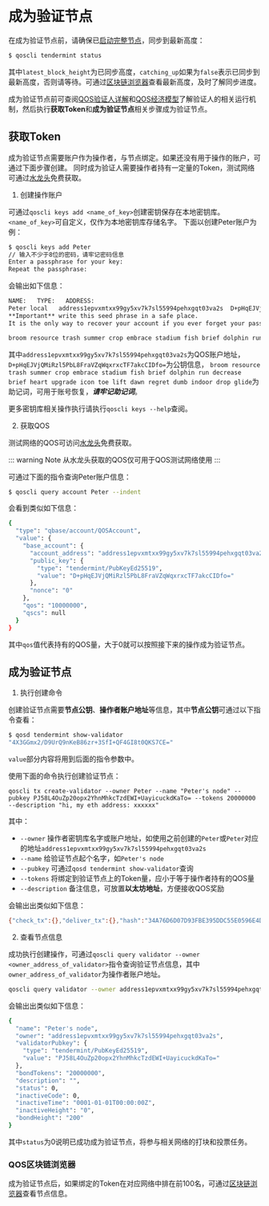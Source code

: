 # 成为验证节点

在成为验证节点前，请确保已[启动完整节点](fullnode.md)，同步到最新高度：
```bash
$ qoscli tendermint status
```
其中`latest_block_height`为已同步高度，`catching_up`如果为`false`表示已同步到最新高度，否则请等待。可通过[区块链浏览器](http://explorer.qoschain.info/block/list)查看最新高度，及时了解同步进度。

成为验证节点前可查阅[QOS验证人详解](../../spec/validators/all_about_validators.md)和[QOS经济模型](../../spec/validators/eco_module.md)了解验证人的相关运行机制，然后执行**获取Token**和**成为验证节点**相关步骤成为验证节点。

## 获取Token

成为验证节点需要账户作为操作者，与节点绑定。如果还没有用于操作的账户，可通过下面步骤创建。
同时成为验证人需要操作者持有一定量的Token，测试网络可通过[水龙头](http://explorer.qoschain.info/freecoin/get)免费获取。

1. 创建操作账户

可通过`qoscli keys add <name_of_key>`创建密钥保存在本地密钥库。`<name_of_key>`可自定义，仅作为本地密钥库存储名字。
下面以创建Peter账户为例：
```bash
$ qoscli keys add Peter
// 输入不少于8位的密码，请牢记密码信息
Enter a passphrase for your key: 
Repeat the passphrase: 
```
会输出如下信息：
```bash
NAME:   TYPE:   ADDRESS:                                                PUBKEY:
Peter local   address1epvxmtxx99gy5xv7k7sl55994pehxgqt03va2s  D+pHqEJVjQMiRzl5PbL8FraVZqWqxrxcTF7akcCIDfo=
**Important** write this seed phrase in a safe place.
It is the only way to recover your account if you ever forget your password.

broom resource trash summer crop embrace stadium fish brief dolphin run decrease brief heart upgrade icon toe lift dawn regret dumb indoor drop glide
```
其中`address1epvxmtxx99gy5xv7k7sl55994pehxgqt03va2s`为QOS账户地址，
`D+pHqEJVjQMiRzl5PbL8FraVZqWqxrxcTF7akcCIDfo=`为公钥信息，
`broom resource trash summer crop embrace stadium fish brief dolphin run decrease brief heart upgrade icon toe lift dawn regret dumb indoor drop glide`为助记词，可用于账号恢复，***请牢记助记词***。

更多密钥库相关操作执行请执行`qoscli keys --help`查阅。

2. 获取QOS

测试网络的QOS可访问[水龙头](http://explorer.qoschain.info/freecoin/get)免费获取。

::: warning Note 
从水龙头获取的QOS仅可用于QOS测试网络使用
:::

可通过下面的指令查询Peter账户信息：
```bash
$ qoscli query account Peter --indent
```

会看到类似如下信息：
```bash
{
  "type": "qbase/account/QOSAccount",
  "value": {
    "base_account": {
      "account_address": "address1epvxmtxx99gy5xv7k7sl55994pehxgqt03va2s",
      "public_key": {
        "type": "tendermint/PubKeyEd25519",
        "value": "D+pHqEJVjQMiRzl5PbL8FraVZqWqxrxcTF7akcCIDfo="
      },
      "nonce": "0"
    },
    "qos": "10000000",
    "qscs": null
  }
}
```
其中`qos`值代表持有的QOS量，大于0就可以按照接下来的操作成为验证节点。

## 成为验证节点

1. 执行创建命令

创建验证节点需要**节点公钥**、**操作者账户地址**等信息，其中**节点公钥**可通过以下指令查看：

```bash
$ qosd tendermint show-validator
"4X3GGmx2/D9UrQ9nKeB86zr+3SfI+QF4GI8t0QKS7CE="
```
`value`部分内容将用到后面的指令参数中。

使用下面的命令执行创建验证节点：
```
qoscli tx create-validator --owner Peter --name "Peter's node" --pubkey PJ58L4OuZp20opx2YhnMhkcTzdEWI+UayicuckdKaTo= --tokens 20000000 --description "hi, my eth address: xxxxxx"
```
其中：
- `--owner` 操作者密钥库名字或账户地址，如使用之前创建的`Peter`或`Peter`对应的地址`address1epvxmtxx99gy5xv7k7sl55994pehxgqt03va2s`
- `--name`  给验证节点起个名字，如`Peter's node`
- `--pubkey` 可通过`qosd tendermint show-validator`查询
- `--tokens` 将绑定到验证节点上的Token量，应小于等于操作者持有的QOS量
- `--description` 备注信息，可放置**以太坊地址**，方便接收QOS奖励

会输出出类似如下信息：
```bash
{"check_tx":{},"deliver_tx":{},"hash":"34A76D6D07D93FBE395DDC55E0596E4D312A02A9","height":"200"}
```

2. 查看节点信息

成功执行创建操作，可通过`qoscli query validator --owner <owner_address_of_validator>`指令查询验证节点信息，其中`owner_address_of_validator`为操作者账户地址。
```bash
qoscli query validator --owner address1epvxmtxx99gy5xv7k7sl55994pehxgqt03va2s
```
会输出出类似如下信息：
```bash
{
  "name": "Peter's node",
  "owner": "address1epvxmtxx99gy5xv7k7sl55994pehxgqt03va2s",
  "validatorPubkey": {
    "type": "tendermint/PubKeyEd25519",
    "value": "PJ58L4OuZp20opx2YhnMhkcTzdEWI+UayicuckdKaTo="
  },
  "bondTokens": "20000000",
  "description": "",
  "status": 0,
  "inactiveCode": 0,
  "inactiveTime": "0001-01-01T00:00:00Z",
  "inactiveHeight": "0",
  "bondHeight": "200"
}
```
其中`status`为0说明已成功成为验证节点，将参与相关网络的打块和投票任务。


### QOS区块链浏览器

成为验证节点后，如果绑定的Token在对应网络中排在前100名，可通过[区块链浏览器](http://explorer.qoschain.info/validator/list)查看节点信息。